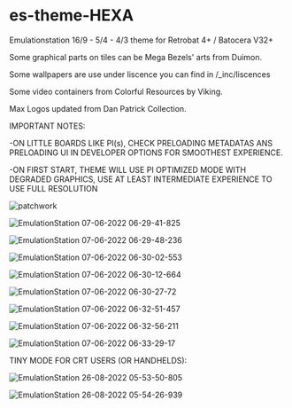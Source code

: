 # es-theme-HEXA
Emulationstation 16/9 - 5/4 - 4/3 theme for Retrobat 4+ / Batocera V32+

Some graphical parts on tiles can be Mega Bezels' arts from Duimon.

Some wallpapers are use under liscence you can find in /_inc/liscences

Some video containers from Colorful Resources by Viking.

Max Logos updated from Dan Patrick Collection.

IMPORTANT NOTES:

  -ON LITTLE BOARDS LIKE PI(s), CHECK PRELOADING METADATAS ANS PRELOADING UI IN DEVELOPER OPTIONS FOR SMOOTHEST EXPERIENCE.

  -ON FIRST START, THEME WILL USE PI OPTIMIZED MODE WITH DEGRADED GRAPHICS, USE AT LEAST INTERMEDIATE EXPERIENCE TO USE FULL RESOLUTION
  
![patchwork](https://user-images.githubusercontent.com/59354081/170428805-06230652-8c23-4cdb-bedc-91e48547a313.jpg)

![EmulationStation 07-06-2022 06-29-41-825](https://user-images.githubusercontent.com/59354081/172296914-8878cae2-cb27-40d3-9089-f6d0245752ab.png)

![EmulationStation 07-06-2022 06-29-48-236](https://user-images.githubusercontent.com/59354081/172296936-7f5d22fe-ef20-4378-abd1-cbd66c91d769.png)

![EmulationStation 07-06-2022 06-30-02-553](https://user-images.githubusercontent.com/59354081/172296947-95b8d895-3706-47ba-b25c-c8c22242c743.png)

![EmulationStation 07-06-2022 06-30-12-664](https://user-images.githubusercontent.com/59354081/172296954-12535e44-7261-443f-b0b8-efa91898529f.png)

![EmulationStation 07-06-2022 06-30-27-72](https://user-images.githubusercontent.com/59354081/172296964-96e2f551-5e9a-41f2-b2ae-167aed7ec9c4.png)

![EmulationStation 07-06-2022 06-32-51-457](https://user-images.githubusercontent.com/59354081/172296972-0dee43e0-eb3f-4f75-a538-37e235d68020.png)

![EmulationStation 07-06-2022 06-32-56-211](https://user-images.githubusercontent.com/59354081/172296982-1c2d3233-1501-4169-a6a3-e0a780a01eca.png)

![EmulationStation 07-06-2022 06-33-29-17](https://user-images.githubusercontent.com/59354081/172296991-c6834230-2598-43e8-917b-d517dd292317.png)

TINY MODE FOR CRT USERS (OR HANDHELDS):

![EmulationStation 26-08-2022 05-53-50-805](https://user-images.githubusercontent.com/59354081/186814343-45054f58-43cf-4cc5-8fd9-8933213feb5d.png)

![EmulationStation 26-08-2022 05-54-26-939](https://user-images.githubusercontent.com/59354081/186814358-48227f6c-1ce7-4469-8d20-c24dbe4d097a.png)


